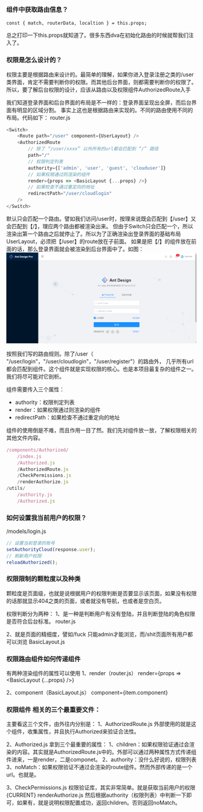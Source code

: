 ### 组件中获取路由信息？
```
const { match, routerData, localtion } = this.props;
```
总之打印一下this.props就知道了。很多东西dva在初始化路由的时候就帮我们注入了。

### 权限是怎么设计的？
权限主要是根据路由来设计的。最简单的理解，如果你进入登录注册之类的/user类界面，肯定不需要判断你的权限。而其他后台界面，则都需要判断你的权限了。所以，要了解后台权限的设计，应该从路由以及权限组件AuthorizedRoute入手

我们知道登录界面和后台界面的布局是不一样的：登录界面呈现出全屏，而后台界面有明显的区域分割。
事实上这也是根据路由来实现的。不同的路由使用不同的布局。代码如下：
router.js
``` javascript
<Switch>
    <Route path="/user" component={UserLayout} />
    <AuthorizedRoute
        // 除了 “/user/xxxx” 以外所有的url都会匹配到 “/” 路径
        path="/"
        // 权限判定列表
        authority={['admin', 'user', 'guest', 'clouduser']}
        // 如果权限通过则渲染的组件
        render={props => <BasicLayout {...props} />}
        // 如果检查不通过重定向的地址
        redirectPath="/user/cloudlogin"
    />
</Switch>
```
<Switch>默认只会匹配一个路由。譬如我们访问/user时，按理来说既会匹配到【/user】又会匹配到【/】，理应两个路由都被渲染出来。
但由于Switch只会匹配一个，所以渲染出第一个路由之后就停止了。所以为了正确渲染出登录界面的基础布局UserLayout，必须把【/user】的route放在子前面。
如果是把【/】的组件放在前面的话，那么登录界面就会被渲染到后台界面中了。如图：
![](./static/1.png)

按照我们写的路由规则。除了/user（ "/user/login"，"/user/cloudlogin"，"/user/register"）的路由外，
几乎所有url都会匹配到<AuthorizedRoute/>组件。这个组件就是实现权限的核心。也是本项目最复杂的组件之一。我们将尽可能对它剖析。

<AuthorizedRoute/>组件需要传入三个属性：
- authority：权限判定列表
- render：如果权限通过则渲染的组件
- redirectPath：如果检查不通过重定向的地址

组件的使用倒是不难，而且作用一目了然。我们先对<AuthorizedRoute/>组件放一放，了解权限相关的其他文件内容。
``` javascript
/components/Authorized/
    /index.js
    /Authorized.js
    /AuthorizedRoute.js
    /CheckPermissions.js
    /renderAuthorize.js
/utils/
    /authority.js
    /Authorized.js
```

### 如何设置我当前用户的权限？
/models/login.js
``` javascript
// 设置当前登录的账号
setAuthorityCloud(response.user);
// 刷新用户权限
reloadAuthorized();
```

### 权限限制的颗粒度以及种类
颗粒度是页面级，也就是说根据用户的权限判断是否要显示该页面，如果没有权限的话那就显示404之类的页面，或者就没有导航，也或者是空白页。

权限判断分为两种：
1、是一种是判断用户有没有登陆，并且判断登陆的角色权限是否符合后台标准。
router.js

2、就是页面的精细度，譬如/fuck 只能admin才能浏览，而/shit页面所有用户都可以浏览
BasicLayout.js

### <AuthorizedRoute />权限路由组件如何传递组件
有两种渲染组件的属性可以使用
1、render（router.js）
render={props => <BasicLayout {...props} />}

2、component（BasicLayout.js）
component={item.component}

### 权限组件<AuthorizedRoute/> 相关的三个最重要文件：
主要看这三个文件，由外往内分别是：
1、AuthorizedRoute.js
外部使用的就是这个组件，收集属性，并且执行Authorized来验证合法性。

2、Authorized.js
拿到三个最重要的属性：
1、children：如果权限验证通过会渲染的内容。其实就是AuthorizedRoute.js中的<route />。外部可以通过两种属性方式传递组件进来，一是render，二是componet。
2、authority：没什么好说的，权限列表
3、noMatch：如果权限验证不通过会渲染的route组件。然而外部传递的是一个url。也就是<AuthorizedRoute redirectPath="/user/cloudlogin" />。

3、CheckPermissions.js
权限验证库，其实非常简单。就是获取当前用户的权限 {CURRENT}  renderAuthorize.js
然后根据authority（权限列表）中判断一下即可，如果有，就是说明权限配置成功，返回children。否则返回noMatch。
